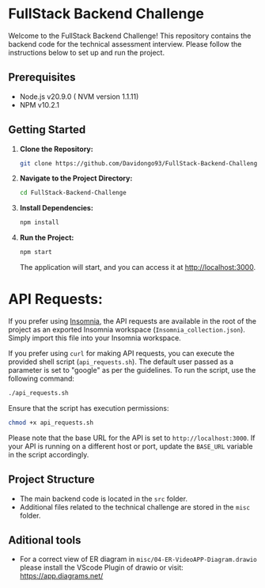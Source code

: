 # FullStack Backend Challenge

Welcome to the FullStack Backend Challenge! This repository contains the backend code for the technical assessment interview. Please follow the instructions below to set up and run the project.

## Prerequisites

- Node.js v20.9.0 ( NVM version 1.1.11)
- NPM v10.2.1

## Getting Started

1. **Clone the Repository:**
   ```bash
   git clone https://github.com/Davidongo93/FullStack-Backend-Challenge.git
   ```

2. **Navigate to the Project Directory:**
   ```bash
   cd FullStack-Backend-Challenge
   ```

3. **Install Dependencies:**
   ```bash
   npm install
   ```

4. **Run the Project:**
   ```bash
   npm start
   ```

   The application will start, and you can access it at [http://localhost:3000](http://localhost:3000).
   

# API Requests:

If you prefer using [Insomnia](https://insomnia.rest/), the API requests are available in the root of the project as an exported Insomnia workspace (`Insomnia_collection.json`). Simply import this file into your Insomnia workspace.

If you prefer using `curl` for making API requests, you can execute the provided shell script (`api_requests.sh`). The default user passed as a parameter is set to "google" as per the guidelines. To run the script, use the following command:

```bash
./api_requests.sh
```

Ensure that the script has execution permissions:

```bash
chmod +x api_requests.sh
```

Please note that the base URL for the API is set to `http://localhost:3000`. If your API is running on a different host or port, update the `BASE_URL` variable in the script accordingly.

## Project Structure

- The main backend code is located in the `src` folder.
- Additional files related to the technical challenge are stored in the `misc` folder.

## Aditional tools

- For a correct view of ER diagram in `misc/04-ER-VideoAPP-Diagram.drawio` please install the VScode Plugin of drawio or visit:
https://app.diagrams.net/
